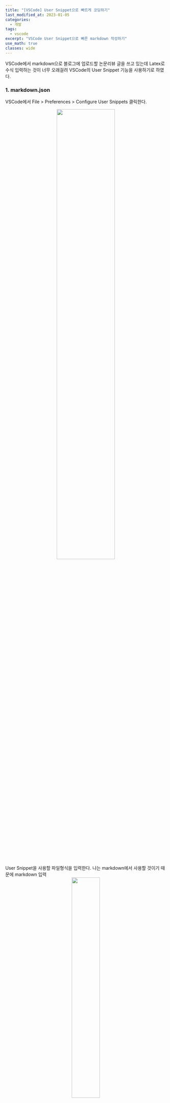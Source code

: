 ```yaml
---
title: "[VSCode] User Snippet으로 빠르게 코딩하기"
last_modified_at: 2023-01-05
categories:
  - 개발
tags:
  - vscode
excerpt: "VSCode User Snippet으로 빠른 markdown 작성하기"
use_math: true
classes: wide
---
```


VSCode에서 markdown으로 블로그에 업로드할 논문리뷰 글을 쓰고 있는데 Latex로 수식 입력하는 것이 너무 오래걸려 VSCode의 User Snippet 기능을 사용하기로 하였다.  

### 1. markdown.json

VSCode에서 File > Preferences > Configure User Snippets 클릭한다.  

<center><img src='{{"/assets/img/snippet/snippet-fig1.png" | relative_url}}' width="60%"></center>

<br>
User Snippet을 사용할 파일형식을 입력한다. 나는 markdown에서 사용할 것이기 때문에 markdown 입력  

<center><img src='{{"/assets/img/snippet/snippet-fig2.png" | relative_url}}' width="42%"></center>

<br>
markdown.json이 생성된다. markdown.json에 snippet을 작성한다.  

<center><img src='{{"/assets/img/snippet/snippet-fig3.png" | relative_url}}' width="37%"></center>

<br>
작성 방법은 위와 같이 한줄로 된 snippet은  

```json
"snippet 이름" : {
    "prefix": "snippet을 선택할 때 사용할 키워드",
    "body": "snippet 내용",
    "description": "snippet에 대한 설명"
}
```

형태이고, 여러줄에 걸친 snippet은 body에 [ ]로 코드 내용을 한줄씩 추가해준다.  

```json
"equation scope open": {
    "prefix": "eq",
    "body": [
        "$$",
        "\\begin{equation}",
        "\\end{equation}",
        "$$"
    ]
},
```

(markdown.json을 맨처음 만들면 주석에 예시가 있으니 참고)

### 2. settings.json

markdown.json을 다 작성한 후 사용해보려고 했는데  

<center><img src='{{"/assets/img/snippet/snippet-fig4.png" | relative_url}}' width="35%"></center>

<br>
위와 같이 snippet이 작동을 안한다. 찾아보니 따로 settings.json에 snippet을 사용할 것이라고 적어주어야 한다.  

settings.json은 markdown.json의 상위 폴더인 User 아래에 있다.  

<center><img src='{{"/assets/img/snippet/snippet-fig5.png" | relative_url}}' width="60%"></center>

<br>
settings.json에 아래 내용을 추가해준다. 

```json
"[markdown]": {
    "editor.quickSuggestions": {
        "other": "on",
        "comments": "off",
        "strings": "off"
    }
}
```

저장 후 확인해보니

<center><img src='{{"/assets/img/snippet/snippet-fig6.png" | relative_url}}' width="55%"></center>

<br>
아주 잘 뜬다. 사용법은 키워드 입력하고 TAB을 누르면 해당 snippet이 적용된다. 

### 3. latex.json

그런데 한가지 문제가 더 있었다. 

<center><img src='{{"/assets/img/snippet/snippet-fig7.png" | relative_url}}' width="30%"></center>

<br>
Latex scope (`$`, `$$`)내에서는 snippet이 적용되지 않는다는 것이다. Latex scope 내에서는 Latex에 대한 snippet만 적용되는 것 같아 markdown.json과 동일한 방법으로 latex.json을 만들어 주었다.  

<center><img src='{{"/assets/img/snippet/snippet-fig8.png" | relative_url}}' width="55%"></center>

<br>
이제 Latex scope 내에서도 잘 뜬다. 